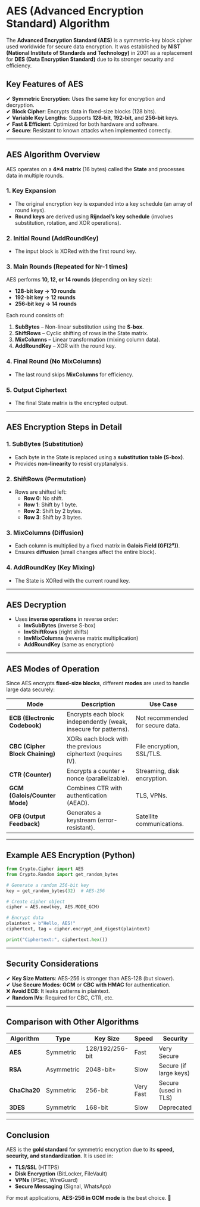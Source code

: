 # **AES (Advanced Encryption Standard) Algorithm**

The **Advanced Encryption Standard (AES)** is a symmetric-key block cipher used worldwide for secure data encryption. It was established by **NIST (National Institute of Standards and Technology)** in 2001 as a replacement for **DES (Data Encryption Standard)** due to its stronger security and efficiency.

## **Key Features of AES**
✔ **Symmetric Encryption**: Uses the same key for encryption and decryption.  
✔ **Block Cipher**: Encrypts data in fixed-size blocks (128 bits).  
✔ **Variable Key Lengths**: Supports **128-bit**, **192-bit**, and **256-bit** keys.  
✔ **Fast & Efficient**: Optimized for both hardware and software.  
✔ **Secure**: Resistant to known attacks when implemented correctly.  

---

## **AES Algorithm Overview**
AES operates on a **4×4 matrix** (16 bytes) called the **State** and processes data in multiple rounds.

### **1. Key Expansion**
- The original encryption key is expanded into a key schedule (an array of round keys).
- **Round keys** are derived using **Rijndael’s key schedule** (involves substitution, rotation, and XOR operations).

### **2. Initial Round (AddRoundKey)**
- The input block is XORed with the first round key.

### **3. Main Rounds (Repeated for Nr-1 times)**
AES performs **10, 12, or 14 rounds** (depending on key size):
- **128-bit key → 10 rounds**  
- **192-bit key → 12 rounds**  
- **256-bit key → 14 rounds**  

Each round consists of:
1. **SubBytes** – Non-linear substitution using the **S-box**.
2. **ShiftRows** – Cyclic shifting of rows in the State matrix.
3. **MixColumns** – Linear transformation (mixing column data).
4. **AddRoundKey** – XOR with the round key.

### **4. Final Round (No MixColumns)**
- The last round skips **MixColumns** for efficiency.

### **5. Output Ciphertext**
- The final State matrix is the encrypted output.

---

## **AES Encryption Steps in Detail**
### **1. SubBytes (Substitution)**
- Each byte in the State is replaced using a **substitution table (S-box)**.
- Provides **non-linearity** to resist cryptanalysis.

### **2. ShiftRows (Permutation)**
- Rows are shifted left:
  - **Row 0**: No shift.
  - **Row 1**: Shift by 1 byte.
  - **Row 2**: Shift by 2 bytes.
  - **Row 3**: Shift by 3 bytes.

### **3. MixColumns (Diffusion)**
- Each column is multiplied by a fixed matrix in **Galois Field (GF(2⁸))**.
- Ensures **diffusion** (small changes affect the entire block).

### **4. AddRoundKey (Key Mixing)**
- The State is XORed with the current round key.

---

## **AES Decryption**
- Uses **inverse operations** in reverse order:
  - **InvSubBytes** (inverse S-box)
  - **InvShiftRows** (right shifts)
  - **InvMixColumns** (reverse matrix multiplication)
  - **AddRoundKey** (same as encryption)

---

## **AES Modes of Operation**
Since AES encrypts **fixed-size blocks**, different **modes** are used to handle large data securely:

| Mode | Description | Use Case |
|------|------------|----------|
| **ECB (Electronic Codebook)** | Encrypts each block independently (weak, insecure for patterns). | Not recommended for secure data. |
| **CBC (Cipher Block Chaining)** | XORs each block with the previous ciphertext (requires IV). | File encryption, SSL/TLS. |
| **CTR (Counter)** | Encrypts a counter + nonce (parallelizable). | Streaming, disk encryption. |
| **GCM (Galois/Counter Mode)** | Combines CTR with authentication (AEAD). | TLS, VPNs. |
| **OFB (Output Feedback)** | Generates a keystream (error-resistant). | Satellite communications. |

---

## **Example AES Encryption (Python)**
```python
from Crypto.Cipher import AES
from Crypto.Random import get_random_bytes

# Generate a random 256-bit key
key = get_random_bytes(32)  # AES-256

# Create cipher object
cipher = AES.new(key, AES.MODE_GCM)

# Encrypt data
plaintext = b"Hello, AES!"
ciphertext, tag = cipher.encrypt_and_digest(plaintext)

print("Ciphertext:", ciphertext.hex())
```

---

## **Security Considerations**
✔ **Key Size Matters**: AES-256 is stronger than AES-128 (but slower).  
✔ **Use Secure Modes**: **GCM** or **CBC with HMAC** for authentication.  
❌ **Avoid ECB**: It leaks patterns in plaintext.  
✔ **Random IVs**: Required for CBC, CTR, etc.  

---

## **Comparison with Other Algorithms**
| Algorithm | Type | Key Size | Speed | Security |
|-----------|------|---------|-------|----------|
| **AES** | Symmetric | 128/192/256-bit | Fast | Very Secure |
| **RSA** | Asymmetric | 2048-bit+ | Slow | Secure (if large keys) |
| **ChaCha20** | Symmetric | 256-bit | Very Fast | Secure (used in TLS) |
| **3DES** | Symmetric | 168-bit | Slow | Deprecated |

---

## **Conclusion**
AES is the **gold standard** for symmetric encryption due to its **speed, security, and standardization**. It is used in:
- **TLS/SSL** (HTTPS)
- **Disk Encryption** (BitLocker, FileVault)
- **VPNs** (IPSec, WireGuard)
- **Secure Messaging** (Signal, WhatsApp)

For most applications, **AES-256 in GCM mode** is the best choice. 🚀  
